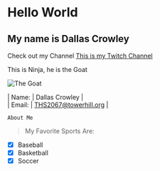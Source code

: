 # Hello World

## My name is Dallas Crowley

Check out my Channel [This is my Twitch Channel](https://www.twitch.tv/dallas_crowley/)

<p> This is Ninja, he is the Goat </p>

![The Goat](https://cdn.mos.cms.futurecdn.net/skSeuTtFrBgvc9BWyu2XMN-320-80.jpg)

| Name: | Dallas Crowley |  
| Email: | THS2067@towerhill.org |

<!-- Inline Code Block -->
`About Me`

<!-- Blockquote -->
> My Favorite Sports Are:

<!-- Task List -->
* [x] Baseball
* [x] Basketball
* [x] Soccer

<style>
  body {background blue;}
<style>
